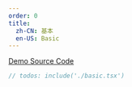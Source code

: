 ```yaml
---
order: 0
title:
  zh-CN: 基本
  en-US: Basic
---
```


[Demo Source Code](https://github.com/ant-design/ant-design-mobile-rn/blob/master/components/result/demo/basic.tsx)

````jsx
// todos: include('./basic.tsx')
````
